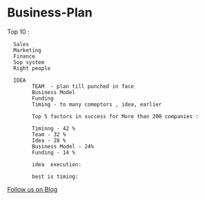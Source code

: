 # Business-Plan

Top 10 :

      Sales
      Marketing
      Finance
      Sop system
      Right people
      
      IDEA 
            TEAM  - plan till punched in face
            Business Model
            Funding
            Timing - to many comeptors , idea, earlier

            Top 5 factors in success for More than 200 companies :

            Timinng - 42 %
            Team - 32 %
            Idea - 28 %
            Business Model - 24%
            Funding - 14 %

            idea  execution:

            best is timing:


<a href="http://starwalt.in/Blogs/index.html">Follow us on Blog</a>


